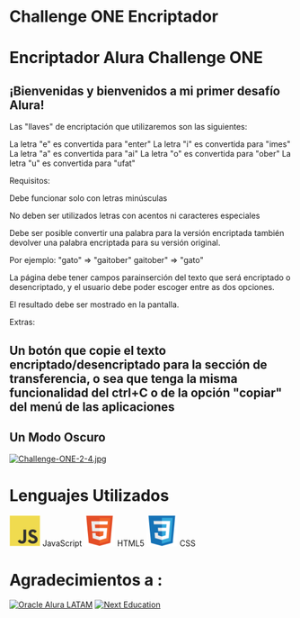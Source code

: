 # Challenge ONE Encriptador
# Encriptador Alura Challenge ONE

## ¡Bienvenidas y bienvenidos a mi primer desafío Alura!

Las "llaves" de encriptación que utilizaremos son las siguientes:

  La letra "e" es convertida para "enter"
  La letra "i" es convertida para "imes"
  La letra "a" es convertida para "ai"
  La letra "o" es convertida para "ober"
  La letra "u" es convertida para "ufat"

Requisitos:

Debe funcionar solo con letras minúsculas

No deben ser utilizados letras con acentos ni caracteres especiales

Debe ser posible convertir una palabra para la versión encriptada también devolver una palabra encriptada para su versión original.

Por ejemplo:
"gato" => "gaitober"
gaitober" => "gato"

La página debe tener campos parainserción del texto que será encriptado o desencriptado, y el usuario debe poder escoger entre as dos opciones.

El resultado debe ser mostrado en la pantalla.

Extras:

## Un botón que copie el texto encriptado/desencriptado para la sección de transferencia, o sea que tenga la misma funcionalidad del ctrl+C o de la opción "copiar" del menú de las aplicaciones

## Un Modo Oscuro 
[![Challenge-ONE-2-4.jpg](https://i.postimg.cc/rpCLbM6p/Challenge-ONE-2-4.jpg)](https://postimg.cc/nsz598h8)

  # Lenguajes Utilizados 
  
<a href="https://developer.mozilla.org/es/docs/Web/JavaScript"><img src="https://raw.githubusercontent.com/devicons/devicon/master/icons/javascript/javascript-original.svg" width="55" alt="JavaScript"></a> JavaScript
<a href="https://developer.mozilla.org/es/docs/HTML/HTML5"><img src="https://raw.githubusercontent.com/devicons/devicon/master/icons/html5/html5-original.svg" width="55" alt="HTML5"></a> HTML5
<a href="https://developer.mozilla.org/es/docs/Web/CSS"><img src="https://raw.githubusercontent.com/devicons/devicon/master/icons/css3/css3-original.svg" width="55" alt="CSS"></a> CSS

# Agradecimientos a : 
<p float="left">
  <a href="https://postimg.cc/qN1JqkDc"><img src="https://i.postimg.cc/7LkfBhgR/Oracle-Alura-LATAM.png" alt="Oracle Alura LATAM" width="400"></a>
  <a href="https://postimg.cc/HczVCf8j"><img src="https://i.postimg.cc/tJQPFbXd/Next-Education.png" alt="Next Education" width="200"></a>
</p>

